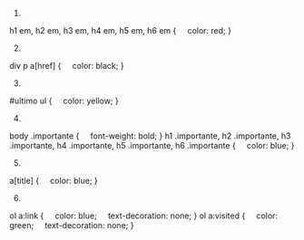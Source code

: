 1) 
h1 em, h2 em, h3 em, h4 em, h5 em, h6 em {
    color: red;
}

2) 
div p a[href] {
    color: black;
}

3) 
#ultimo ul {
    color: yellow;
}

4) 
body .importante {
    font-weight: bold;
}
h1 .importante, h2 .importante, h3 .importante, h4 .importante, h5 .importante, h6 .importante {
    color: blue;
}

5) 
a[title] {
    color: blue;
}

6) 
ol a:link {
    color: blue;
    text-decoration: none;
}
ol a:visited {
    color: green;
    text-decoration: none;
}
